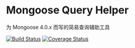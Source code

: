 # Mongoose Query Helper

为 Mongoose 4.0.x 而写的简易查询辅助工具

[![Build Status](https://travis-ci.org/Kenshinhu/mongoose-queryHelper.svg?branch=master)](https://travis-ci.org/Kenshinhu/mongoose-queryHelper) [![Coverage Status](https://coveralls.io/repos/Kenshinhu/mongoose-queryHelper/badge.svg)](https://coveralls.io/r/Kenshinhu/mongoose-queryHelper)